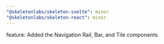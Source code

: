```yaml
---
"@skeletonlabs/skeleton-svelte": minor
"@skeletonlabs/skeleton-react": minor
---
```


feature: Added the Navigation Rail, Bar, and Tile components
